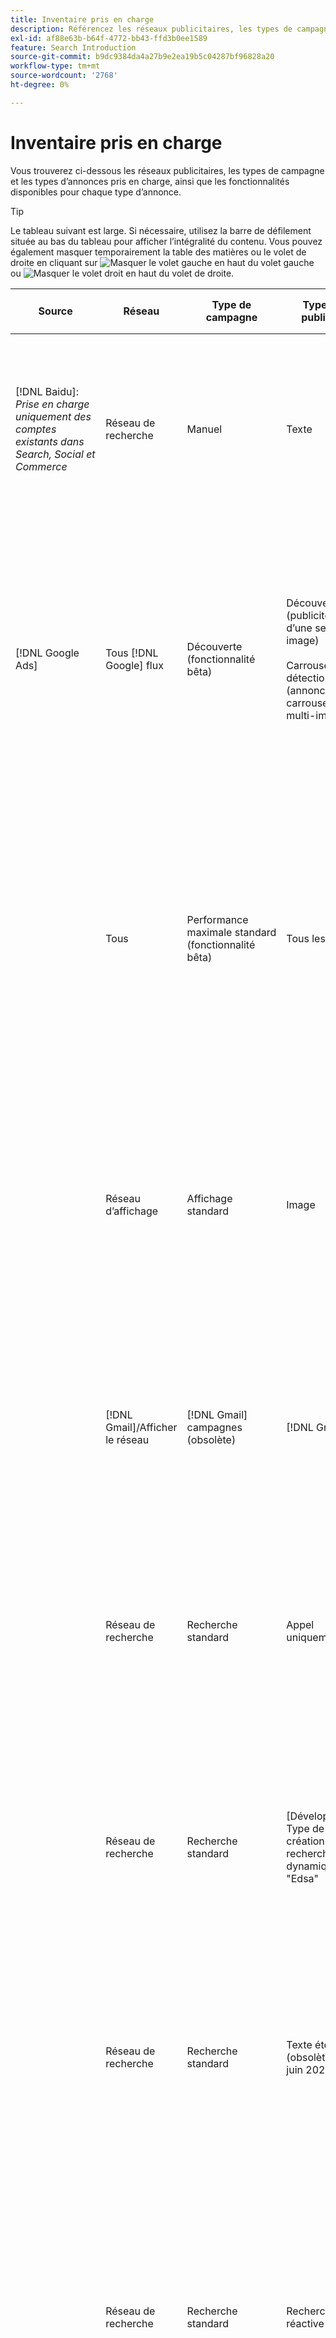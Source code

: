 ```yaml
---
title: Inventaire pris en charge
description: Référencez les réseaux publicitaires, les types de campagne et les types d’annonces pris en charge.
exl-id: af88e63b-b64f-4772-bb43-ffd3b0ee1589
feature: Search Introduction
source-git-commit: b9dc9384da4a27b9e2ea19b5c04287bf96828a20
workflow-type: tm+mt
source-wordcount: '2768'
ht-degree: 0%

---
```


# Inventaire pris en charge

Vous trouverez ci-dessous les réseaux publicitaires, les types de campagne et les types d’annonces pris en charge, ainsi que les fonctionnalités disponibles pour chaque type d’annonce.

>[!TIP]
>
>Le tableau suivant est large. Si nécessaire, utilisez la barre de défilement située au bas du tableau pour afficher l’intégralité du contenu. Vous pouvez également masquer temporairement la table des matières ou le volet de droite en cliquant sur ![Masquer le volet gauche](/help/search-social-commerce/assets/hide-left-pane.png "Masquer le volet gauche") en haut du volet gauche ou ![Masquer le volet droit](/help/search-social-commerce/assets/hide-right-pane.png "Masquer le volet droit") en haut du volet de droite.

| Source | Réseau | Type de campagne | Type de publicité | Synchronisation et affichage | Créer/modifier | Suivi[^1] | Optimiser | Rapport[^2] | Assistance Adobe Analytics[^3] |
|----|----|----|----|----|----|----|----|----|----|
| [!DNL Baidu]: *Prise en charge uniquement des comptes existants dans Search, Social et Commerce* | Réseau de recherche | Manuel | Texte | Automatique via l’API | Utilisation [vues de gestion de campagne](/help/search-social-commerce/campaign-management/campaigns/campaign-management-options.md) et [bulles](/help/search-social-commerce/campaign-management/bulksheets/bulksheet-about.md) | Oui | Campagnes avec stratégie d&#39;offre CPC manuelle uniquement | Données au niveau de la publicité | Données Analytics dans Search, Social et Commerce<br><br>Données au niveau des publicités de Search, Social, &amp; Commerce vers Analytics |
| [!DNL Google Ads] | Tous [!DNL Google] flux | Découverte (fonctionnalité bêta) | Découverte (publicités d’une seule image)<br><br>Carrousel de détection (annonces carrousel multi-images) | Automatique via l’API | — | Oui | Dans les portefeuilles hybrides uniquement<br><br>Les cibles Offres et Stratégie d’offre sont définies au niveau de l’opération, ainsi que les budgets de l’opération, selon le type d’optimisation appliqué. | Données au niveau de la publicité | Données au niveau des publicités pour Search, Social et Commerce [utilisation du code de suivi AMO ID mis à niveau](/help/integrations/analytics/ids.md#amo-id-formats)[^4]<br><br>Données au niveau des publicités de Search, Social, &amp; Commerce vers Analytics |
| | Tous | Performance maximale standard (fonctionnalité bêta) | Tous les types | Automatique via l’API | Créez/modifiez une campagne et téléchargez des ressources publicitaires dans les paramètres de campagne de [!UICONTROL Campaigns] > [!UICONTROL Campaigns]<br><br>Seuls les paramètres requis sont disponibles. Pour les paramètres facultatifs et les groupes de liste, connectez-vous à [!DNL [!DNL Google Ads] Publicités] . | Oui | Dans les portefeuilles hybrides uniquement<br><br>Les cibles de la stratégie d’offre sont définies au niveau de l’opération, ainsi que les budgets de l’opération. | Données au niveau de la campagne<br><br>Les données relatives aux groupes répertoriés ne sont pas disponibles et le réseau publicitaire ne fournit pas de données au niveau de l’annonce. | Données Analytics dans Search, Social et Commerce<br><br>Données au niveau de la campagne, de Search, Social et Commerce à Analytics. Requiert la mise à niveau [Code de suivi AMO ID](/help/integrations/analytics/ids.md#amo-id-formats). |
| | Réseau d’affichage | Affichage standard | Image | Automatique via l’API | Modifier l’URL et l’état uniquement à l’aide de [bulles](/help/search-social-commerce/campaign-management/bulksheets/bulksheet-about.md) | Oui, lorsque vous ajoutez manuellement des balises de suivi des clics aux modèles de suivi dans le réseau publicitaire. | — | Données au niveau de la publicité, mais pas de données d’affichage publicitaire | Données Analytics dans Search, Social et Commerce<br><br>Données au niveau des publicités de Search, Social, &amp; Commerce vers Analytics, mais pas de données d’affichage publicitaire |
| | [!DNL Gmail]/Afficher le réseau | [!DNL Gmail] campagnes (obsolète) | [!DNL Gmail] | — | — | — | — | Données héritées au niveau de la campagne uniquement | Données Analytics héritées dans Search, Social et Commerce<br><br>Données héritées au niveau de la campagne, de Search, Social et Commerce à Analytics |
| | Réseau de recherche | Recherche standard | Appel uniquement | Automatique via l’API | Utilisation [vues de gestion de campagne](/help/search-social-commerce/campaign-management/campaigns/campaign-management-options.md) | Oui, en utilisant le modèle de suivi et le suffixe de page d’entrée au niveau du compte ou en les ajoutant manuellement au niveau de l’annonce dans [!DNL] [!DNL Google Ads] Ads] Manager | — | Impressions et clics au niveau du groupe publicitaire uniquement à partir du réseau publicitaire ; aucune recette | — |
| | Réseau de recherche | Recherche standard | \[Développé\] Type de création de recherche dynamique &quot;Edsa&quot; | Automatique via l’API | Utilisation [vues de gestion de campagne](/help/search-social-commerce/campaign-management/campaigns/campaign-management-options.md) et [bulles](/help/search-social-commerce/campaign-management/bulksheets/bulksheet-about.md) | Oui | Oui<br><br>Pour les groupes publicitaires lorsque la campagne spécifie un domaine de site web, sinon pour les cibles de recherche dynamique. | Données au niveau de la campagne et du groupe publicitaire<br><br>Le réseau publicitaire ne fournit pas de données au niveau de l’annonce. | Données Analytics dans Search, Social et Commerce<br><br>Données au niveau des campagnes et des groupes publicitaires de Search, Social et Commerce vers Analytics |
| | Réseau de recherche | Recherche standard | Texte étendu (obsolète en juin 2022) | Automatique via l’API | Suppression uniquement à l’aide de [vues de gestion de campagne](/help/search-social-commerce/campaign-management/campaigns/campaign-management-options.md), [bulles](/help/search-social-commerce/campaign-management/bulksheets/bulksheet-about.md), et [flux de gestion des stocks](/help/search-social-commerce/campaign-management/inventory-feeds/inventory-feeds-about.md) | Oui | — | Données au niveau de la publicité | Données Analytics dans Search, Social et Commerce<br><br>Données au niveau des publicités de Search, Social, &amp; Commerce vers Analytics |
| | Réseau de recherche | Recherche standard | Recherche réactive | Automatique via l’API | Utilisation [vues de gestion de campagne](/help/search-social-commerce/campaign-management/campaigns/campaign-management-options.md), [bulles](/help/search-social-commerce/campaign-management/bulksheets/bulksheet-about.md), et [flux de gestion des stocks](/help/search-social-commerce/campaign-management/inventory-feeds/inventory-feeds-about.md) | Oui | Oui | Données au niveau de la publicité pour tous les éléments de publicité disponibles<br><br><b>Remarque :</b> [!DNL [!DNL Google Ads] Publicités] ne fournit pas de données sur les combinaisons de texte affichées en tant que publicités, en dehors de ses éditeurs natifs. Pour plus d’informations sur la création de rapports pour chaque combinaison de texte, voir [[!DNL [!DNL Google Ads] Documentation sur les publicités](https://support.google.com/google-ads/answer/7684791). | Données Analytics dans Search, Social et Commerce<br><br>Données au niveau des publicités de Search, Social, &amp; Commerce vers Analytics |
| | Réseau de recherche | Recherche standard (obsolète) | Texte | Automatique via l’API | Modifications de l’état des publicités existantes uniquement à l’aide de [bulles](/help/search-social-commerce/campaign-management/bulksheets/bulksheet-about.md) | Oui | Oui | Données au niveau de la publicité | Données Analytics dans Search, Social et Commerce<br><br>Données au niveau des publicités de Search, Social, &amp; Commerce vers Analytics |
| | Réseau de recherche | Recherche standard | <i>Extension d’annonce :</i><br><br>Lien de site (au niveau du compte, de la campagne et du groupe publicitaire) | Automatique via l’API | Utilisation [vues de gestion de campagne](/help/search-social-commerce/campaign-management/campaigns/campaign-management-options.md) et [bulles](/help/search-social-commerce/campaign-management/bulksheets/bulksheet-about.md) | —<br><br>Les liens de site possèdent un champ &quot;Modèle de suivi&quot;, mais Search, Social et Commerce mappe les clics et les conversions qui en résultent au mot-clé associé, et non au lien de site individuel. | — Search, Social et Commerce ne s’optimise pas pour le lien de site. Au lieu de cela, il optimise le mot-clé associé à la publicité dans laquelle le lien de site est inclus. | —<br><br>Les données relatives au mot-clé associé sont disponibles. Dans [!DNL Google Ads], vous pouvez voir les données de performances au niveau du lien de site sur le [!DNL Campaigns] onglet > [!DNL Ad Extensions] .<br><br>Pour identifier les conversions individuelles générées par un clic sur un lien de site, générez une [Rapport de transaction](/help/search-social-commerce/reports/management/basic-advanced/transaction-report.md). La variable [!UICONTROL Link Type] la valeur de colonne d’un lien de site est <code>sl :&lt;sitelink text=&quot;&quot;></code>, par exemple sl:Voir Offres actives. | Données du mot-clé associé uniquement de Search, Social, &amp; Commerce à Analytics |
| | Réseau de recherche | Recherche standard | <i>Autres extensions d’annonce :</i><br><br>Extension de légende<br><br>Extension d’emplacement<br><br>Extension Phone | Automatique via l’API | Gestion des légendes et des extensions de téléphone à l’aide de [vues de gestion de campagne](/help/search-social-commerce/campaign-management/campaigns/campaign-management-options.md).<br><br>Les extensions d’emplacement ne sont pas disponibles ; les associations d’extension d’emplacement existantes sont synchronisées, mais peuvent uniquement être supprimées. | —<br><br>Les liens de site possèdent un champ &quot;Modèle de suivi&quot;, mais Search, Social et Commerce mappe les clics et les conversions qui en résultent au mot-clé associé, et non au lien de site individuel.<br><br>Les autres types d’extensions d’annonces n’ont pas d’URL à suivre et Search, Social et Commerce ne peut pas leur mapper des données de conversion. | — | —<br><br>[!DNL Google Ads] mappe les clics sur une extension de publicité au mot-clé associé à la publicité dans laquelle l’extension est incluse.<br><br>Les données de clic ou de coût au niveau de l’extension ne sont pas disponibles dans Search, Social et Commerce. Dans [!DNL Google Ads], vous pouvez afficher les coûts et les données de clic au niveau de l’extension sur le [!DNL Campaigns] onglet > [!DNL Ad Extensions] .<br><br>Pour identifier les conversions individuelles générées par un clic sur un lien de site, générez une [Rapport de transaction](/help/search-social-commerce/reports/management/basic-advanced/transaction-report.md). La variable [!UICONTROL Link Type] colonne pour un lien de site est <code>sl :&lt;sitelink text=&quot;&quot;></code>, par exemple sl:Voir Offres actives. | Données du mot-clé associé uniquement de Search, Social, &amp; Commerce à Analytics |
| | Réseau commercial | shopping standard | Shopping produit (type créatif &quot;Produit&quot;) | Automatique via l’API | La copie de la publicité est générée automatiquement pour les groupes de produits du groupe. Modifier l’état de la publicité en utilisant uniquement [bulles](/help/search-social-commerce/campaign-management/bulksheets/bulksheet-about.md) et [flux de gestion des stocks](/help/search-social-commerce/campaign-management/inventory-feeds/inventory-feeds-about.md)<br><br>Vous pouvez créer des campagnes, des groupes publicitaires et des groupes de produits parents, et modifier uniquement leur état à l’aide de la fonction [vues de gestion de campagne](/help/search-social-commerce/campaign-management/campaigns/campaign-management-options.md), [bulles](/help/search-social-commerce/campaign-management/bulksheets/bulksheet-about.md) et [flux de gestion des stocks](/help/search-social-commerce/campaign-management/inventory-feeds/inventory-feeds-about.md). | Oui, lorsque vous ajoutez manuellement des balises de suivi des clics aux modèles de suivi dans le réseau publicitaire. | Oui | Données au niveau des campagnes, des groupes publicitaires et des groupes de produits [!DNL Google Ads] ne fournit pas de données de performances au niveau de l’annonce pour les campagnes d’achat. | Données Analytics dans Search, Social et Commerce<br><br>Données au niveau des campagnes, des groupes publicitaires et des groupes de produits, de Search, Social, &amp; Commerce à Analytics |
| | [!DNL YouTube] | Vidéo | Vidéo | Nécessite [opt-in](/help/search-social-commerce/tools/sync-inventory.md); via l’API<br><br>Informations de base sur les publicités uniquement, sans miniatures | — | Oui, lorsque vous ajoutez manuellement des balises de suivi des clics aux modèles de suivi dans le réseau publicitaire. | Campagnes avec le [!UICONTROL Maximize Conversions] stratégie d’offre dans les portefeuilles hybrides uniquement<br><br>Le portfolio hybride ne doit inclure que [!DNL YouTube] campagnes. | Données au niveau de la campagne et du groupe publicitaire<br><br>Le réseau publicitaire ne fournit pas de données au niveau de l’annonce. | Données Analytics dans Search, Social et Commerce<br><br>Données au niveau des campagnes et des groupes publicitaires de Search, Social et Commerce vers Analytics |
| [!DNL Microsoft Advertising] | Tous | Performance maximale standard (fonctionnalité bêta dans Search, Social et Commerce) | Tous les types | Automatique via l’API | Créer/modifier une campagne sans groupes de ressources dans [!UICONTROL Campaigns] > [!UICONTROL Campaigns].<br><br>Seuls les paramètres requis sont disponibles. Pour les paramètres facultatifs et les groupes de liste, connectez-vous à [!DNL [!DNL Microsoft Advertising] Publicités] . | Oui | Dans les portefeuilles hybrides uniquement<br><br>Les cibles de la stratégie d’offre sont définies au niveau de l’opération, ainsi que les budgets de l’opération. | Données au niveau de la campagne<br><br>Les données relatives aux groupes répertoriés ne sont pas disponibles et le réseau publicitaire ne fournit pas de données au niveau de l’annonce. | — |
|  | Réseau d’audience | Types de campagne d’audience :<br><br>&quot;[!UICONTROL Audience (image)]&quot; et &quot;[!UICONTROL Audience] (feed)&quot;) | Responsive<br><br>Inclut des publicités basées sur des images et des publicités basées sur des flux de produits pour le réseau d’audience uniquement | Automatique via l’API | Utilisation [vues de gestion de campagne](/help/search-social-commerce/campaign-management/campaigns/campaign-management-options.md) et [bulles](/help/search-social-commerce/campaign-management/bulksheets/bulksheet-about.md) | Oui | Oui pour les campagnes CPC améliorées (eCPC) dans des portefeuilles hybrides ou standard ; oui pour les campagnes avec le [!UICONTROL Maximize Conversions] stratégie d’offre dans les portefeuilles hybrides<br><br>Non disponible pour les campagnes CPM | Données au niveau de la publicité | Données Analytics dans Search, Social et Commerce<br><br>Données au niveau des publicités de Search, Social, &amp; Commerce vers Analytics |
|  | Réseau d’audience | [!UICONTROL Audience Video] | Responsive | Automatique via l’API | Vous pouvez créer des campagnes et des groupes d’annonces parents à l’aide de [vues de gestion de campagne](/help/search-social-commerce/campaign-management/campaigns/campaign-management-options.md). | Oui | Oui pour les campagnes CPC (eCPC) améliorées<br><br>Non disponible pour les campagnes CPM | Données au niveau de la publicité | Données Analytics dans Search, Social et Commerce<br><br>Données au niveau des publicités de Search, Social, &amp; Commerce vers Analytics |
|  | Réseau d’audience | [!UICONTROL Audience CTV Video] | Responsive | Automatique via l’API | Vous pouvez créer des campagnes et des groupes d’annonces parents à l’aide de [vues de gestion de campagne](/help/search-social-commerce/campaign-management/campaigns/campaign-management-options.md). | Oui | Oui pour les campagnes CPC (eCPC) améliorées<br><br>Non disponible pour les campagnes CPM | Données au niveau de la publicité | Données Analytics dans Search, Social et Commerce<br><br>Données au niveau des publicités de Search, Social, &amp; Commerce vers Analytics |
| | Réseau d’audience | Rechercher | Publicités textuelles étendues avec &quot;[!DNL Prefer Audience Ad Format]&quot; sélectionné | Automatique via l’API | Utilisation [vues de gestion de campagne](/help/search-social-commerce/campaign-management/campaigns/campaign-management-options.md)<br><br>Pas de prise en charge des extensions d’image | Oui | Oui | Données au niveau de la publicité | Données Analytics dans Search, Social et Commerce<br><br>Données au niveau des publicités de Search, Social, &amp; Commerce vers Analytics |
| | Audience et réseaux de recherche | Marques (fonctionnalité bêta dans Search, Social et Commerce) | Produit | Automatique via l’API | Vous pouvez créer la campagne parente, le groupe d’annonces et les groupes de produits à l’aide de [vues de gestion de campagne](/help/search-social-commerce/campaign-management/campaigns/campaign-management-options.md). | Oui | Oui | Données au niveau du groupe de produits | Données Analytics dans Search, Social et Commerce<br><br>Données au niveau du groupe de produits de Search, Social, &amp; Commerce vers Analytics |
| | [!DNL Microsoft Store] | Boutique d’annonces (fonctionnalité bêta dans Search, Social et Commerce) | Produit | Automatique via l’API a | Vous pouvez créer la campagne parente, le groupe d’annonces et les groupes de produits à l’aide de [vues de gestion de campagne](/help/search-social-commerce/campaign-management/campaigns/campaign-management-options.md). | Oui | Oui pour [!UICONTROL Manual CPC] campagnes. <br><br>Non disponible pour [!UICONTROL Manual CPA] campagnes. | Données au niveau du groupe de produits | Données Analytics dans Search, Social et Commerce<br><br>Données au niveau du groupe de produits de Search, Social, &amp; Commerce vers Analytics |
| | Réseau de recherche | Rechercher | \[Développé\] Recherche dynamique | Automatique via l’API | Utilisation [vues de gestion de campagne](/help/search-social-commerce/campaign-management/campaigns/campaign-management-options.md) et [bulles](/help/search-social-commerce/campaign-management/bulksheets/bulksheet-about.md) | Oui | Oui | Données au niveau de la publicité | Données Analytics dans Search, Social et Commerce<br><br>Données au niveau des publicités de Search, Social, &amp; Commerce vers Analytics |
| | Réseau de recherche | Rechercher | Texte étendu (obsolète en février 2023) | Automatique via l’API | Modifier l’état des publicités existantes uniquement à l’aide de [vues de gestion de campagne](/help/search-social-commerce/campaign-management/campaigns/campaign-management-options.md), [bulles](/help/search-social-commerce/campaign-management/bulksheets/bulksheet-about.md), et [flux de gestion des stocks](/help/search-social-commerce/campaign-management/inventory-feeds/inventory-feeds-about.md) | Oui | Oui | Données au niveau de la publicité | Données Analytics dans Search, Social et Commerce<br><br>Données au niveau des publicités de Search, Social, &amp; Commerce vers Analytics |
| | Réseau de recherche | Rechercher | Multimédia | Automatique via l’API | Utilisation [vues de gestion de campagne](/help/search-social-commerce/campaign-management/campaigns/campaign-management-options.md). Modification de la prise en charge également de l’état et des URL uniquement dans [bulles](/help/search-social-commerce/campaign-management/bulksheets/bulksheet-about.md) | Oui | Oui | Données au niveau de la publicité | Données Analytics dans Search, Social et Commerce<br><br>Données au niveau des publicités de Search, Social, &amp; Commerce vers Analytics |
| | Réseau de recherche | Rechercher | Recherche réactive | Automatique via l’API | Utilisation [vues de gestion de campagne](/help/search-social-commerce/campaign-management/campaigns/campaign-management-options.md), [bulles](/help/search-social-commerce/campaign-management/bulksheets/bulksheet-about.md), et [flux de gestion des stocks](/help/search-social-commerce/campaign-management/inventory-feeds/inventory-feeds-about.md) | Oui | Oui | Données au niveau de la publicité | Données Analytics dans Search, Social et Commerce<br><br>Données au niveau des publicités de Search, Social, &amp; Commerce vers Analytics |
| | Réseau de recherche | Rechercher | Texte standard (obsolète en 2017) | Automatique via l’API | Modifier uniquement à l’aide de [vues de gestion de campagne](/help/search-social-commerce/campaign-management/campaigns/campaign-management-options.md) et [bulles](/help/search-social-commerce/campaign-management/bulksheets/bulksheet-about.md) | Oui | Oui | Données au niveau de la publicité | Données Analytics dans Search, Social et Commerce<br><br>Données au niveau des publicités de Search, Social, &amp; Commerce vers Analytics |
| | Réseau de recherche | Recherche standard | <i>Extension d’annonce :</i><br><br>Lien de site (niveau campagne) | Automatique via l’API | Utilisation [vues de gestion de campagne](/help/search-social-commerce/campaign-management/campaigns/campaign-management-options.md) et [bulles](/help/search-social-commerce/campaign-management/bulksheets/bulksheet-about.md) | —<br><br>Les liens de site au niveau de la campagne ont un &quot;[!UICONTROL Tracking Template]&quot;, mais Search, Social et Commerce associe les clics et les conversions qui en résultent au mot-clé associé, et non au lien du site individuel. | —<br><br>Search, Social et Commerce ne s’optimise pas pour le lien de site. Au lieu de cela, il optimise le mot-clé associé à la publicité dans laquelle le lien de site est inclus. | —<br><br>Les données relatives au mot-clé associé sont disponibles. Pour les données de performances au niveau du lien de site, utilisez [!DNL Microsoft Advertising] éditeur de publicités.<br><br>Pour identifier les conversions individuelles générées par un clic sur un lien de site, générez une [Rapport de transaction](/help/search-social-commerce/reports/management/basic-advanced/transaction-report.md)Rapport. La variable [!UICONTROL Link Type] colonne pour un lien de site est <code>sl :&lt;sitelink text=&quot;&quot;></code>, par exemple sl:Voir Offres actives. | Données du mot-clé associé uniquement de Search, Social, &amp; Commerce à Analytics |
| | Réseau commercial | Standard Shopping | Produit | Automatique via l’API | Lignes de conversion uniquement à l’aide de [vues de gestion de campagne](/help/search-social-commerce/campaign-management/campaigns/campaign-management-options.md) et [bulles](/help/search-social-commerce/campaign-management/bulksheets/bulksheet-about.md); les publicités sont générées automatiquement. Vous pouvez créer la campagne parente, le groupe d’annonces et les groupes de produits à l’aide de [vues de gestion de campagne](/help/search-social-commerce/campaign-management/campaigns/campaign-management-options.md), [bulles](/help/search-social-commerce/campaign-management/bulksheets/bulksheet-about.md), et [flux de gestion des stocks](/help/search-social-commerce/campaign-management/inventory-feeds/inventory-feeds-about.md). | Oui, lorsque vous ajoutez manuellement des balises de suivi des clics aux modèles de suivi dans le réseau publicitaire. | Oui | Données au niveau de la publicité<br><br>Pour identifier les conversions individuelles résultant d’un clic sur une publicité d’achat, générez une [Rapport de transaction](/help/search-social-commerce/reports/management/basic-advanced/transaction-report.md); le [!UICONTROL Link Type] colonne pour une liste de produits est `pla:&lt;product ID&gt;`, par exemple pla:8525822. | Données Analytics dans Search, Social et Commerce<br><br>Données au niveau des publicités de Search, Social, &amp; Commerce vers Analytics |
| | Magasin : shopping intelligent | Smart Shopping (fonctionnalité bêta dans Search, Social et Commerce) | Produit | Automatique via l’API par défaut, mais peut être [opt-out](/help/search-social-commerce/tools/sync-inventory.md) | — | Oui, lorsque vous ajoutez manuellement des balises de suivi des clics aux modèles de suivi dans le réseau publicitaire. | Recherchez des campagnes avec la variable [!UICONTROL Maximize Conversion Value] et [!UICONTROL tROAS] stratégies d’offres dans les portefeuilles hybrides uniquement<br><br>L’objectif ne doit inclure que [!DNL Adobe] et vous devez activer le chargement des objectifs de recherche, de Social et de Commerce vers [!DNL Microsoft Advertising]. | Données au niveau de la publicité<br><br>Pour identifier les conversions individuelles résultant d’un clic sur une publicité d’achat, générez une [Rapport de transaction](/help/search-social-commerce/reports/management/basic-advanced/transaction-report.md); le [!UICONTROL Link Type] colonne pour une liste de produits est `pla:&lt;product ID&gt;`, par exemple pla:8525822. | Données Analytics dans Search, Social et Commerce<br><br>Données au niveau des publicités de Search, Social, &amp; Commerce vers Analytics |
| [!DNL Naver] | Réseau de recherche | Site Web | Texte | —<br><br>Pas de synchronisation, mais vous pouvez répliquer manuellement la structure du compte et charger des mesures de trafic quotidiennes pour l’attribution de création de rapports et de conversion.<br><br>Voir &quot;[Mise en oeuvre [!DNL Naver] comptes de suivi uniquement](/help/search-social-commerce/campaign-management/naver-tracking-only-account-implement.md).&quot; | —<br><br>Vous pouvez répliquer/modifier manuellement la structure du compte à l’aide de [modèles de feuille d’envoi groupé](/help/search-social-commerce/campaign-management/bulksheets/bulksheet-about.md). | Oui, lorsque vous ajoutez des balises de suivi des clics aux paramètres de mots-clés dans le réseau publicitaire. | —<br><br>Aucune enchère | Données au niveau de la publicité | Données Analytics dans Search, Social et Commerce, mais pas inversement |
| [!DNL Pinterest] (La prise en charge des synchronisations a pris fin en 2022) | Réseau de recherche | Campagnes de trafic avec des emplacements de recherche uniquement et groupes publicitaires avec ciblage de mots-clés | Epingle promue | —<br><br>Les informations de compte héritées jusqu’au 21 juillet 2022 sont disponibles en lecture seule. | — | — | — | Impressions et clics au niveau de la publicité hérités uniquement de Pinterest, mais sans recettes, qui ont été synchronisés jusqu’au 21 juillet 2022. | Données Analytics dans Search, Social et Commerce, mais pas inversement |
| [!DNL Yahoo! Display Network] | Réseau d’affichage | Affichage | Bannière, image réactive | Automatique via l’API, mais en lecture seule | — | Oui, lorsque vous ajoutez manuellement des balises de suivi des clics aux modèles de suivi dans le réseau publicitaire. | Campagnes avec [!UICONTROL Manual CPC] stratégie d&#39;enchères uniquement<br><br>La même offre s’applique à toutes les publicités d’un groupe. | Données au niveau de la publicité | Données Analytics dans Search, Social et Commerce<br><br>Données au niveau des publicités de Search, Social, &amp; Commerce vers Analytics |
| | Réseau de recherche | Rechercher | Texte (long et court) | Automatique via l’API | — | Oui, lorsque vous ajoutez manuellement des balises de suivi des clics aux modèles de suivi dans le réseau publicitaire. | Campagnes avec stratégie d&#39;offre CPC manuelle uniquement<br><br>La même offre s’applique à toutes les publicités d’un groupe. | Données au niveau de la publicité | Données Analytics dans Search, Social et Commerce<br><br>Données au niveau des publicités de Search, Social, &amp; Commerce vers Analytics |
| [!DNL Yahoo! Japan Ads] | Réseau de recherche | Recherche sponsorisée | Texte étendu<br><br>(Publicités héritées uniquement ; obsolètes en septembre 2022 au lieu de la recherche réactive) | Automatique via l’API | Supprimer uniquement à l’aide de [vues de gestion de campagne](/help/search-social-commerce/campaign-management/campaigns/campaign-management-options.md), [bulles](/help/search-social-commerce/campaign-management/bulksheets/bulksheet-about.md), et [flux de gestion des stocks](/help/search-social-commerce/campaign-management/inventory-feeds/inventory-feeds-about.md) | Oui | Campagnes avec [!UICONTROL Manual CPC] stratégie d&#39;enchères uniquement | Données au niveau de la publicité | Données Analytics dans Search, Social et Commerce<br><br>Données au niveau des publicités de Search, Social, &amp; Commerce vers Analytics |
| | Réseau de recherche | Recherche sponsorisée | Recherche réactive | Automatique via l’API | — | Oui, lorsque vous ajoutez manuellement des balises de suivi des clics dans le réseau publicitaire | Campagnes avec [!UICONTROL Manual CPC] stratégie d&#39;enchères uniquement | Données au niveau de la publicité | Données Analytics dans Search, Social et Commerce<br><br>Données au niveau des publicités de Search, Social, &amp; Commerce vers Analytics |
| | Réseau de recherche | Recherche sponsorisée | Publicités texte standard (obsolètes en 2017) | Automatique via l’API | Supprimer uniquement à l’aide de [bulles](/help/search-social-commerce/campaign-management/bulksheets/bulksheet-about.md) | Oui | Campagnes avec [!UICONTROL Manual CPC] stratégie d&#39;enchères uniquement | Données au niveau de la publicité | Données Analytics dans Search, Social et Commerce<br><br>Données au niveau des publicités de Search, Social, &amp; Commerce vers Analytics |
| [!DNL Yahoo Native] (La prise en charge des synchronisations a pris fin en 2022) | Réseau natif | Native | Texte | —<br><br>Les informations de compte héritées jusqu’au 10 mars 2022 sont disponibles en lecture seule. | — | — | — | —<br><br>Données héritées au niveau des publicités synchronisées jusqu’au 10 mars 2022. | Données Analytics dans Search, Social et Commerce, mais pas inversement |
| [!DNL Yandex] | Réseau de recherche | Rechercher | Texte | Automatique via l’API | Utilisation [vues de gestion de campagne](/help/search-social-commerce/campaign-management/campaigns/campaign-management-options.md), [bulles](/help/search-social-commerce/campaign-management/bulksheets/bulksheet-about.md), et [flux de gestion des stocks](/help/search-social-commerce/campaign-management/inventory-feeds/inventory-feeds-about.md) | Oui | Campagnes avec stratégie d&#39;offre CPC uniquement | Données au niveau de la publicité | Données Analytics dans Search, Social et Commerce<br><br>Données au niveau des publicités de Search, Social, &amp; Commerce vers Analytics |
| | Réseau d’affichage | Affichage/Contenu | Texte | Automatique via l’API | Utilisation [vues de gestion de campagne](/help/search-social-commerce/campaign-management/campaigns/campaign-management-options.md), [bulles](/help/search-social-commerce/campaign-management/bulksheets/bulksheet-about.md), et [flux de gestion des stocks](/help/search-social-commerce/campaign-management/inventory-feeds/inventory-feeds-about.md) | Oui | Campagnes avec stratégie d&#39;offre CPC uniquement | Données au niveau de la publicité | Données Analytics dans Search, Social et Commerce<br><br>Données au niveau des publicités de Search, Social, &amp; Commerce vers Analytics |

[^1]: pour la plupart des réseaux publicitaires et des types de campagne, lorsque vous activez le paramètre[!UICONTROL EF Redirect]&quot; et &quot;[!UICONTROL Auto Upload]&quot;paramètres de suivi pour une campagne active (définis au niveau de la campagne ou hérités des paramètres du compte), Search, Social &amp; Commerce crée et télécharge automatiquement les URL de suivi pour les composants du groupe publicitaire sur le réseau publicitaire chaque fois qu’il se synchronise avec celui-ci. Dans le cas contraire, vous devez générer les URL de suivi et les ajouter aux paramètres du compte, de la campagne ou du composant de campagne. Voir &quot;[Quand et comment générer des URL de suivi des clics par réseau publicitaire et par objet](/help/search-social-commerce/tracking/click-tracking-ways-to-generate.md).&quot;

[^2]: voir &quot;Types de portefeuille éligibles par stratégie d’offre de campagne&quot; dans le guide d’optimisation disponible dans Search, Social et Commerce.

[^3]: nécessite une intégration avec Adobe Analytics. Voir &quot;[Présentation d’Analytics for Adobe Advertising](https://experienceleague.adobe.com/docs/advertising/integrations/analytics/overview.html).&quot;

[^4]: [!DNL Analytics] Les données sont envoyées à Search, Social et Commerce à l’aide du paramètre de suivi AMO ID mis à niveau (en commençant par `s_kwcid`), quel que soit le format d’AMO ID que vous utilisez normalement pour le compte. Si vous utilisez normalement l’ancienne version de l’AMO ID, nous vous recommandons d’effectuer une mise à niveau vers le nouveau format AMO ID pour une expérience optimale. Cependant, même si vos données de clics/coûts et vos données de recettes sont suivies à l’aide de différents AMO ID, les deux ensembles de données sont entièrement classifiés et agrégés sous la même campagne et le même compte.
